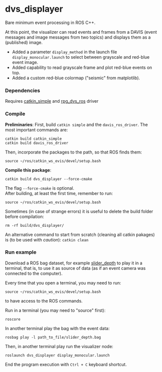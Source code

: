 # dvs_displayer

Bare minimum event processing in ROS C++.

At this point, the visualizer can read events and frames from a DAVIS (event messages and image messages from two topics) and displays them as a (published) image.

- Added a parameter `display_method` in the launch file `display_monocular.launch` to select between grayscale and red-blue event image.
- Added capability to read grayscale frame and plot red-blue events on top.
- Added a custom red-blue colormap ("seismic" from matplotlib).


### Dependencies

Requires [catkin_simple](https://github.com/catkin/catkin_simple) and [rpg_dvs_ros](https://github.com/uzh-rpg/rpg_dvs_ros) driver

### Compile

**Preliminaries**:
First, build `catkin simple` and the `davis_ros_driver`. The most important commands are:

	catkin build catkin_simple
	catkin build davis_ros_driver

Then, incorporate the packages to the path, so that ROS finds them:
	
	source ~/ros/catkin_ws_evis/devel/setup.bash
	
**Compile this package**:
	
	catkin build dvs_displayer --force-cmake
	
The flag `--force-cmake` is optional.	
After building, at least the first time, remember to run:

	source ~/ros/catkin_ws_evis/devel/setup.bash

Sometimes (in case of strange errors) it is useful to delete the build folder before compilation:

	rm -rf build/dvs_displayer/
	
An alternative command to start from scratch (cleaning all catkin pakages) is (to be used with *caution*): `catkin clean`


### Run example
Download a ROS bag dataset, for example [slider_depth](http://rpg.ifi.uzh.ch/datasets/davis/slider_depth.bag) to play it in a terminal, that is, to use it as source of data (as if an event camera was connected to the computer).

Every time that you open a terminal, you may need to run:

	source ~/ros/catkin_ws_evis/devel/setup.bash

to have access to the ROS commands.

Run in a terminal (you may need to "source" first):

	roscore
	
In another terminal play the bag with the event data:

	rosbag play -l path_to_file/slider_depth.bag
	
Then, in another terminal play run the visualizer node:
	
	roslaunch dvs_displayer display_monocular.launch

End the program execution with `Ctrl + C` keyboard shortcut. 